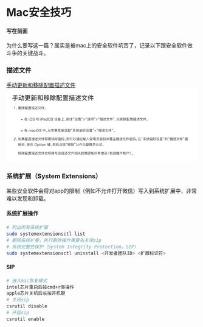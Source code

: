 Mac安全技巧
=

#### 写在前面
为什么要写这一篇？属实是被mac上的安全软件坑苦了，记录以下跟安全软件做斗争的关键战斗。


### 描述文件
[手动更新和移除配置描述文件](https://support.apple.com/zh-cn/guide/profile-manager/pmdbd71ebc9/mac)
![img.png](img.png)

### 系统扩展（System Extensions）
某些安全软件会将对app的限制（例如不允许打开微信）写入到系统扩展中，非常难以发现和卸载。
#### 系统扩展操作
```bash
# 列出所有系统扩展
sudo systemextensionsctl list
# 删除系统扩展，执行删除操作需要先关闭sip
# 系统完整性保护（System Integrity Protection，SIP）
sudo systemextensionsctl uninstall <开发者团队ID> <扩展标识符>
```
#### SIP
```bash
# 进入mac恢复模式
intel芯片重启后按cmd+r类操作
apple芯片关机后长按开机键
# 关闭sip
csrutil disable
# 开启sip
csrutil enable
```
